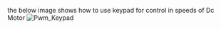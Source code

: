 the below image shows how to use keypad for control in speeds of Dc Motor
![Pwm_Keypad](https://github.com/MohamedHakeeem/KeyPad_Dc_Motor/assets/142861162/1ab02049-695c-431e-9a3b-6d3f44270ae2)
